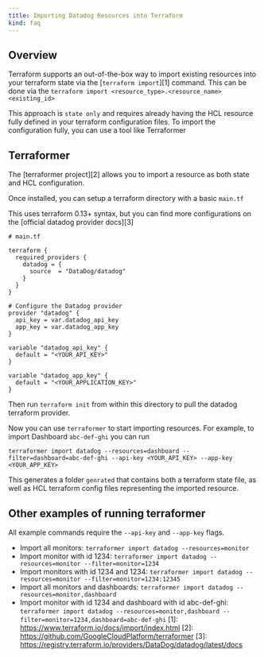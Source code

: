 ```yaml
---
title: Importing Datadog Resources into Terraform
kind: faq
---
```


## Overview

Terraform supports an out-of-the-box way to import existing resources into your terraform state via the [`terraform import`][1] command.
This can be done via the `terraform import <resource_type>.<resource_name> <existing_id>`

This approach is `state only` and requires already having the HCL resource fully defined in your terraform configuration files. To import the configuration fully, you can use a tool like Terraformer

## Terraformer

The [terraformer project][2] allows you to import a resource as both state and HCL configuration.

Once installed, you can setup a terraform directory with a basic `main.tf`

This uses terraform 0.13+ syntax, but you can find more configurations on the [official datadog provider docs][3]

```hcl
# main.tf

terraform {
  required_providers {
    datadog = {
      source  = "DataDog/datadog"
    }
  }
}

# Configure the Datadog provider
provider "datadog" {
  api_key = var.datadog_api_key
  app_key = var.datadog_app_key
}

variable "datadog_api_key" {
  default = "<YOUR_API_KEY>"
}

variable "datadog_app_key" {
  default = "<YOUR_APPLICATION_KEY>"
}
```

Then run `terraform init` from within this directory to pull the datadog terraform provider.

Now you can use `terraformer` to start importing resources. For example, to import Dashboard `abc-def-ghi` you can run

`terraformer import datadog --resources=dashboard --filter=dashboard=abc-def-ghi --api-key <YOUR_API_KEY> --app-key <YOUR_APP_KEY>`

This generates a folder `genrated` that contains both a terraform state file, as well as HCL terraform config files representing the imported resource.

## Other examples of running terraformer

All example commands require the `--api-key` and `--app-key` flags.

* Import all monitors: `terraformer import datadog --resources=monitor`
* Import monitor with id 1234: `terraformer import datadog --resources=monitor --filter=monitor=1234`
* Import monitors with id 1234 and 1234: `terraformer import datadog --resources=monitor --filter=monitor=1234:12345`
* Import all monitors and dashboards: `terraformer import datadog --resources=monitor,dashboard`
* Import monitor with id 1234 and dashboard with id abc-def-ghi: `terraformer import datadog --resources=monitor,dashboard --filter=monitor=1234,dashboard=abc-def-ghi`
[1]: https://www.terraform.io/docs/import/index.html
[2]: https://github.com/GoogleCloudPlatform/terraformer
[3]: https://registry.terraform.io/providers/DataDog/datadog/latest/docs
